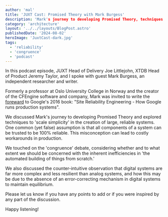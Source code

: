 ```yaml
---
author: 'mal'
title: 'JUXT Cast: Promised Theory with Mark Burgess'
description: 'Mark's journey to developing Promised Theory, techniques scaling simplicty to build reliable systems, and much more'
category: 'architecture'
layout: '../../layouts/BlogPost.astro'
publishedDate: '2024-08-02'
heroImage: 'JuxtCast-dark.jpg'
tags:
  - 'reliability'
  - 'congruence'
  - 'podcast'
---
```


In this podcast episode, JUXT Head of Delivery Joe Littlejohn, XTDB Head of Product Jeremy Taylor, and I spoke with guest Mark Burgess, an independent researcher and writer.

Formerly a professor at Oslo University College in Norway and the creator of the CFEngine software and company, Mark was invited to write the [foreward](https://sre.google/sre-book/foreword/) to Google's 2016 book: "Site Reliability Engineering - How Google runs production systems".

We discussed Mark's journey to developing Promised Theory and explored techniques to 'scale simplicity' in the creation of large, reliable systems. One common (yet false) assumption is that all components of a system can be trusted to be 100% reliable. This misconception can lead to costly workarounds in production.

We touched on the 'congruence' debate, considering whether and to what extent we should be concerned with the inherent inefficiencies in 'the automated building of things from scratch.'

We also discussed the counter-intuitive observation that digital systems are far more complex and less resilient than analog systems, and how this may be due to the absence of an error-correcting mechanism in digital systems to maintain equilibrium.

Please let us know if you have any points to add or if you were inspired by any part of the discussion.

Happy listening!
